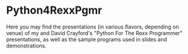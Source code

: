 # Python4RexxPgmr

Here you may find the presentations (in various flavors, depending on venue) of my and David Crayford's "Python For The Rexx Programmer" presentations, as well as the sample programs used in slides and demonstrations.
